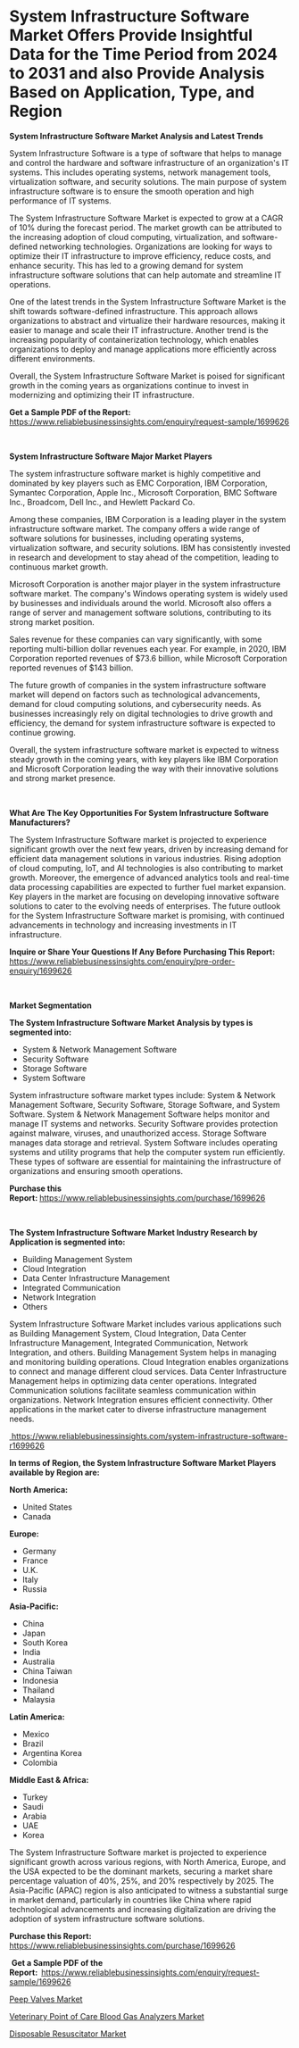 <p><h1>System Infrastructure Software Market Offers Provide Insightful Data for the Time Period from 2024 to 2031 and also Provide Analysis Based on Application, Type, and Region</h1></p><p><strong>System Infrastructure Software Market Analysis and Latest Trends</strong></p>
<p><p>System Infrastructure Software is a type of software that helps to manage and control the hardware and software infrastructure of an organization's IT systems. This includes operating systems, network management tools, virtualization software, and security solutions. The main purpose of system infrastructure software is to ensure the smooth operation and high performance of IT systems.</p><p>The System Infrastructure Software Market is expected to grow at a CAGR of 10% during the forecast period. The market growth can be attributed to the increasing adoption of cloud computing, virtualization, and software-defined networking technologies. Organizations are looking for ways to optimize their IT infrastructure to improve efficiency, reduce costs, and enhance security. This has led to a growing demand for system infrastructure software solutions that can help automate and streamline IT operations.</p><p>One of the latest trends in the System Infrastructure Software Market is the shift towards software-defined infrastructure. This approach allows organizations to abstract and virtualize their hardware resources, making it easier to manage and scale their IT infrastructure. Another trend is the increasing popularity of containerization technology, which enables organizations to deploy and manage applications more efficiently across different environments.</p><p>Overall, the System Infrastructure Software Market is poised for significant growth in the coming years as organizations continue to invest in modernizing and optimizing their IT infrastructure.</p></p>
<p><strong>Get a Sample PDF of the Report:&nbsp;</strong> <a href="https://www.reliablebusinessinsights.com/enquiry/request-sample/1699626">https://www.reliablebusinessinsights.com/enquiry/request-sample/1699626</a></p>
<p>&nbsp;</p>
<p><strong>System Infrastructure Software Major Market Players</strong></p>
<p><p>The system infrastructure software market is highly competitive and dominated by key players such as EMC Corporation, IBM Corporation, Symantec Corporation, Apple Inc., Microsoft Corporation, BMC Software Inc., Broadcom, Dell Inc., and Hewlett Packard Co.</p><p>Among these companies, IBM Corporation is a leading player in the system infrastructure software market. The company offers a wide range of software solutions for businesses, including operating systems, virtualization software, and security solutions. IBM has consistently invested in research and development to stay ahead of the competition, leading to continuous market growth.</p><p>Microsoft Corporation is another major player in the system infrastructure software market. The company's Windows operating system is widely used by businesses and individuals around the world. Microsoft also offers a range of server and management software solutions, contributing to its strong market position.</p><p>Sales revenue for these companies can vary significantly, with some reporting multi-billion dollar revenues each year. For example, in 2020, IBM Corporation reported revenues of $73.6 billion, while Microsoft Corporation reported revenues of $143 billion.</p><p>The future growth of companies in the system infrastructure software market will depend on factors such as technological advancements, demand for cloud computing solutions, and cybersecurity needs. As businesses increasingly rely on digital technologies to drive growth and efficiency, the demand for system infrastructure software is expected to continue growing.</p><p>Overall, the system infrastructure software market is expected to witness steady growth in the coming years, with key players like IBM Corporation and Microsoft Corporation leading the way with their innovative solutions and strong market presence.</p></p>
<p>&nbsp;</p>
<p><strong>What Are The Key Opportunities For System Infrastructure Software Manufacturers?</strong></p>
<p><p>The System Infrastructure Software market is projected to experience significant growth over the next few years, driven by increasing demand for efficient data management solutions in various industries. Rising adoption of cloud computing, IoT, and AI technologies is also contributing to market growth. Moreover, the emergence of advanced analytics tools and real-time data processing capabilities are expected to further fuel market expansion. Key players in the market are focusing on developing innovative software solutions to cater to the evolving needs of enterprises. The future outlook for the System Infrastructure Software market is promising, with continued advancements in technology and increasing investments in IT infrastructure.</p></p>
<p><strong>Inquire or Share Your Questions If Any Before Purchasing This Report:</strong> <a href="https://www.reliablebusinessinsights.com/enquiry/pre-order-enquiry/1699626">https://www.reliablebusinessinsights.com/enquiry/pre-order-enquiry/1699626</a></p>
<p>&nbsp;</p>
<p><strong>Market Segmentation</strong></p>
<p><strong>The System Infrastructure Software Market Analysis by types is segmented into:</strong></p>
<p><ul><li>System & Network Management Software</li><li>Security Software</li><li>Storage Software</li><li>System Software</li></ul></p>
<p><p>System infrastructure software market types include: System & Network Management Software, Security Software, Storage Software, and System Software. System & Network Management Software helps monitor and manage IT systems and networks. Security Software provides protection against malware, viruses, and unauthorized access. Storage Software manages data storage and retrieval. System Software includes operating systems and utility programs that help the computer system run efficiently. These types of software are essential for maintaining the infrastructure of organizations and ensuring smooth operations.</p></p>
<p><strong>Purchase this Report:&nbsp;</strong><a href="https://www.reliablebusinessinsights.com/purchase/1699626">https://www.reliablebusinessinsights.com/purchase/1699626</a></p>
<p>&nbsp;</p>
<p><strong>The System Infrastructure Software Market Industry Research by Application is segmented into:</strong></p>
<p><ul><li>Building Management System</li><li>Cloud Integration</li><li>Data Center Infrastructure Management</li><li>Integrated Communication</li><li>Network Integration</li><li>Others</li></ul></p>
<p><p>System Infrastructure Software Market includes various applications such as Building Management System, Cloud Integration, Data Center Infrastructure Management, Integrated Communication, Network Integration, and others. Building Management System helps in managing and monitoring building operations. Cloud Integration enables organizations to connect and manage different cloud services. Data Center Infrastructure Management helps in optimizing data center operations. Integrated Communication solutions facilitate seamless communication within organizations. Network Integration ensures efficient connectivity. Other applications in the market cater to diverse infrastructure management needs.</p></p>
<p><a href="https://www.reliablebusinessinsights.com/system-infrastructure-software-r1699626">&nbsp;https://www.reliablebusinessinsights.com/system-infrastructure-software-r1699626</a></p>
<p><strong>In terms of Region, the System Infrastructure Software Market Players available by Region are:</strong></p>
<p>
    <p> <strong> North America: </strong>
        <ul>
            <li>United States</li>
            <li>Canada</li>
        </ul>
        </p> 
    <p> <strong> Europe: </strong>
        <ul>
            <li>Germany</li>
            <li>France</li>
            <li>U.K.</li>
            <li>Italy</li>
            <li>Russia</li>
        </ul>
        </p> 
    <p> <strong> Asia-Pacific: </strong>
        <ul>
            <li>China</li>
            <li>Japan</li>
            <li>South Korea</li>
            <li>India</li>
            <li>Australia</li>
            <li>China Taiwan</li>
            <li>Indonesia</li>
            <li>Thailand</li>
            <li>Malaysia</li>
        </ul>
        </p> 
    <p> <strong> Latin America: </strong>
        <ul>
            <li>Mexico</li>
            <li>Brazil</li>
            <li>Argentina Korea</li>
            <li>Colombia</li>
        </ul>
        </p> 
    <p> <strong> Middle East & Africa: </strong>
        <ul>
            <li>Turkey</li>
            <li>Saudi</li>
            <li>Arabia</li>
            <li>UAE</li>
            <li>Korea</li>
        </ul>
    </p>
    </p>
<p><p>The System Infrastructure Software market is projected to experience significant growth across various regions, with North America, Europe, and the USA expected to be the dominant markets, securing a market share percentage valuation of 40%, 25%, and 20% respectively by 2025. The Asia-Pacific (APAC) region is also anticipated to witness a substantial surge in market demand, particularly in countries like China where rapid technological advancements and increasing digitalization are driving the adoption of system infrastructure software solutions.</p></p>
<p><strong>Purchase this Report: </strong><a href="https://www.reliablebusinessinsights.com/purchase/1699626">https://www.reliablebusinessinsights.com/purchase/1699626</a></p>
<p>&nbsp;<strong>Get a Sample PDF of the Report:&nbsp;&nbsp;</strong><a href="https://www.reliablebusinessinsights.com/enquiry/request-sample/1699626">https://www.reliablebusinessinsights.com/enquiry/request-sample/1699626</a></p>
<p><strong></strong></p>
<p><p><a href="https://github.com/jakobeblake56/Market-Research-Report-List-1/blob/main/peep-valves-market.md">Peep Valves Market</a></p><p><a href="https://github.com/JosephWillisbXXgf/Market-Research-Report-List-1/blob/main/veterinary-point-of-care-blood-gas-analyzers-market.md">Veterinary Point of Care Blood Gas Analyzers Market</a></p><p><a href="https://github.com/julian6Skinner/Market-Research-Report-List-1/blob/main/disposable-resuscitator-market.md">Disposable Resuscitator Market</a></p></p>